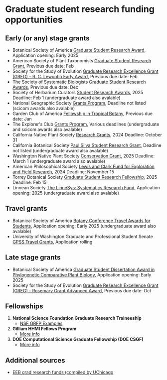 # Graduate student research funding opportunities 

## Early (or any) stage grants
- Botanical Society of America [Graduate Student Research Award](https://botany.org/home/awards/awards-for-students/bsagraduatestudentresearchawards.html), Application opening: Early 2025
- American Society of Plant Taxonomists [Graduate Student Research Grant](https://www.aspt.net/awards), Previous due date: Feb
- Society for the Study of Evolution [Graduate Research Excellence Grant (GREG) – R. C. Lewontin Early Award](https://www.evolutionsociety.org/content/society-awards-and-prizes/graduate-research-excellence-grants.html), Previous due date: Feb
- The Society of Systematic Biologists [Graduate Student Research Awards](https://www.systbio.org/graduate-student-research-awards.html), Previous due date: Dec
- Society of Herbarium Curators [Student Research Awards](https://www.herbariumcurators.org/awards/), 2025 Deadline: Feb 1 (undergraduate award also avalable)
- National Geographic Society [Grants Program](https://natgeo.my.salesforce.com/sfc/p/#36000000paDj/a/3p000000SDXp/RRHV9o3kxWV6.gmZxkU5f_J5tqYIusSe_XdPr0BbI6Y), Deadline not listed (scicom awards also avalable)
- Garden Club of America [Fellowship in Tropical Botany](https://www.gcamerica.org/scholarships/details/s/gca-awards-in-tropical-botany), Previous due date: Jan
- The Explorer's Club [Grants Program](https://www.explorers.org/grants/), Various deadlines (undergraduate and scicom awards also avalable)
- California Native Plant Society [Research Grants](https://www.cnps.org/education/students/grants), 2024 Deadline: October 31
- California Botanical Society [Paul Silva Student Research Grant](https://calbotsoc.org/paul-silva-application-details/), Deadline not listed (undergraduate award also avalable)
- Washington Native Plant Society [Conservation Grant](https://www.wnps.org/conservation-grants), 2025 Deadline: March 1 (undergraduate award also avalable)
- American Philosophical Society [Lewis and Clark Fund for Exploration and Field Research](https://www.amphilsoc.org/grants/lewis-and-clark-fund-exploration-and-field-research), 2024 Deadline: November 15
- Torrey Botanical Society [Graduate Student Research Fellowship](https://www.torreybotanical.org/grants-awards/torrey-botanical-society-grad-student-research-fellowship/), 2025 Deadline: Feb 15
- Linnean Society [The LinnéSys: Systematics Research Fund](https://www.linnean.org/the-society/medals-awards-prizes-grants/linnesys-fund), Application opening: 2025 (undergraduate award also avalable)

## Travel grants
- Botanical Society of America [Botany Conference Travel Awards for Students](https://botany.org/home/awards/travel-awards-for-students/grad_postdoc_travel.html), Application opening: Early 2025 (undergraduate award also avalable)
- University of Washington Graduate and Professional Student Senate [GPSS Travel Grants](https://www.gpss.uw.edu/fundings/travel-grants/?mkt_tok=NTI3LUFIUi0yNjUAAAGZlf56_pPSJhyR2UzAWoI2oqtEoG6RgRZj8AO7OJLN-vWhFfsjxpE9_kldSLAz9peIanOCSDrbsYksNw3wex2DCmzzvfoa3eMTJm0yQLrjOUWP), Application rolling

## Late stage grants
- Botanical Society of America [Graduate Student Dissertation Award in Phylogenetic Comparative Plant Biology](https://botany.org/home/awards/awards-for-students/cpd-award.html), Application opening: Early 2025
- Society for the Study of Evolution [Graduate Research Excellence Grant (GREG) - Rosemary Grant Advanced Award](https://www.evolutionsociety.org/content/society-awards-and-prizes/graduate-research-excellence-grants/rosemary-grant-advanced-award.html), Previous due date: Oct

## Fellowships
1. **National Science Foundation Graduate Research Traineeship**
   - [NSF GRFP Examples](https://docs.google.com/spreadsheets/d/1xoezGhbtcpg3BvNdag2F5dTQM-Xl2EELUgAfG1eUg0s/edit#gid=0)
2. **Gilliam HHMI Fellows Program**
   - [More info](https://www.hhmi.org/science-education/programs/gilliam-fellows-program)
3. **DOE Computational Science Graduate Fellowship (DOE CSGF)**
   - [More info](https://www.energy.gov/doe-stem/events/doe-computational-science-graduate-fellowship-doe-csgf)

## Additional sources
- [EEB grad research funds (compiled by UChicago](https://evbio.uchicago.edu/page/grants-fellowships-other-funding)


  
